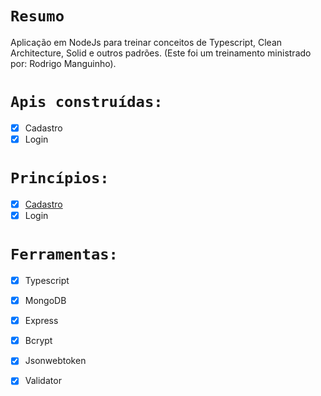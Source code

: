 # `Resumo`
Aplicação em NodeJs para treinar conceitos de Typescript, Clean Architecture, Solid e outros padrões. (Este foi um treinamento ministrado por: Rodrigo Manguinho).

# `Apis construídas:`
- [x] Cadastro <br>
- [x] Login <br>

# `Princípios:`
- [x] [Cadastro](requirements/signup-requirement) <br>
- [x] Login <br>

# `Ferramentas:`
- [x] Typescript <br>
- [x] MongoDB <br>
- [x] Express <br>
- [x] Bcrypt <br>
- [x] Jsonwebtoken <br>
- [x] Validator <br>

